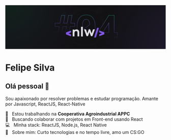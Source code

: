<img width="auto" src="https://github.com/Felipe-SRK/Felipe-SRK/blob/main/NLW04_pack_divulgacao_-_Github.png">

# Felipe Silva

## Olá pessoal 👋
Sou apaixonado por resolver problemas e estudar programação.
Amante por Javascript, ReactJS, React-Native

 :rocket:  &nbsp; Estou trabalhando na **Cooperativa Agroindustrial APPC**
 <br/> :purple_heart: &nbsp; Buscando colaborar com projetos em Front-end usando React
 <br/> :computer: &nbsp; Minha stack: ReactJS, Node.js, React Native
 <br/> 💬  &nbsp; Sobre mim: Curto tecnologias e no tempo livre, amo um CS:GO
